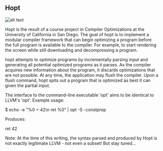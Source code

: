Hopt
----

![alt text](https://travis-ci.org/garious/hopt.png "Build Status")

Hopt is the result of a course project in Compiler Optimizations at the University
of California in San Diego.  The goal of hopt is to implement a modular compiler 
framework that can begin optimizing a program before the full program is available 
to the compiler.  For example, to start rendering the screen while still downloading 
and decompressing a program.

hopt attempts to optimize programs by incrementally parsing input and generating all
potential optimized programs as it parses.  As the compiler acquires new information
about the program, it discards optimizations that are not possible.  At any time,
the application may flush the compiler.  Upon a flush command, hopt spits out
a program that is optimized as best it can given the partial input.

The interface to the command-line executable 'opt' aims to be identical to LLVM's 'opt'.
Example usage:

 $ echo -e "%0 = 42\n ret %0" | opt -S -constprop

Produces:

 ret 42

Note: At the time of this writing, the syntax parsed and produced by Hopt is not
      exactly legitimate LLVM - not even a subset!  But stay tuned...

